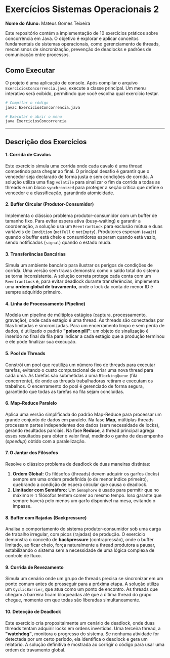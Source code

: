 
# Exercícios Sistemas Operacionais 2

**Nome do Aluno:** 
Mateus Gomes Teixeira

Este repositório contém a implementação de 10 exercícios práticos sobre concorrência em Java. O objetivo é explorar e aplicar conceitos fundamentais de sistemas operacionais, como gerenciamento de threads, mecanismos de sincronização, prevenção de deadlocks e padrões de comunicação entre processos.

## Como Executar

O projeto é uma aplicação de console. Após compilar o arquivo `ExerciciosConcorrencia.java`, execute a classe principal. Um menu interativo será exibido, permitindo que você escolha qual exercício testar.

```bash
# Compilar o código
javac ExerciciosConcorrencia.java

# Executar e abrir o menu
java ExerciciosConcorrencia
```

-----

## Descrição dos Exercícios

#### 1\. Corrida de Cavalos

Este exercício simula uma corrida onde cada cavalo é uma thread competindo para chegar ao final. O principal desafio é garantir que o vencedor seja declarado de forma justa e sem condições de corrida. A solução utiliza uma flag `volatile` para sinalizar o fim da corrida a todas as threads e um bloco `synchronized` para proteger a seção crítica que define o vencedor e a classificação, garantindo atomicidade.

#### 2\. Buffer Circular (Produtor-Consumidor)

Implementa o clássico problema produtor-consumidor com um buffer de tamanho fixo. Para evitar espera ativa (busy-waiting) e garantir a coordenação, a solução usa um `ReentrantLock` para exclusão mútua e duas variáveis de `Condition` (`notFull` e `notEmpty`). Produtores esperam (`await`) quando o buffer está cheio e consumidores esperam quando está vazio, sendo notificados (`signal`) quando o estado muda.

#### 3\. Transferências Bancárias

Simula um ambiente bancário para ilustrar os perigos de condições de corrida. Uma versão sem travas demonstra como o saldo total do sistema se torna inconsistente. A solução correta protege cada conta com um `ReentrantLock` e, para evitar deadlock durante transferências, implementa uma **ordem global de travamento**, onde o lock da conta de menor ID é sempre adquirido primeiro.

#### 4\. Linha de Processamento (Pipeline)

Modela um pipeline de múltiplos estágios (captura, processamento, gravação), onde cada estágio é uma thread. As threads são conectadas por filas limitadas e sincronizadas. Para um encerramento limpo e sem perda de dados, é utilizado o padrão **"poison pill"**: um objeto de sinalização é inserido no final da fila para indicar a cada estágio que a produção terminou e ele pode finalizar sua execução.

#### 5\. Pool de Threads

Constrói um pool que reutiliza um número fixo de threads para executar tarefas, evitando o custo computacional de criar uma nova thread para cada uma. As tarefas são submetidas a uma `BlockingQueue` (fila concorrente), de onde as threads trabalhadoras retiram e executam os trabalhos. O encerramento do pool é gerenciado de forma segura, garantindo que todas as tarefas na fila sejam concluídas.

#### 6\. Map-Reduce Paralelo

Aplica uma versão simplificada do padrão Map-Reduce para processar um grande conjunto de dados em paralelo. Na fase **Map**, múltiplas threads processam partes independentes dos dados (sem necessidade de locks), gerando resultados parciais. Na fase **Reduce**, a thread principal agrega esses resultados para obter o valor final, medindo o ganho de desempenho (*speedup*) obtido com a paralelização.

#### 7\. O Jantar dos Filósofos

Resolve o clássico problema de deadlock de duas maneiras distintas:

1.  **Ordem Global:** Os filósofos (threads) devem adquirir os garfos (locks) sempre em uma ordem predefinida (o de menor índice primeiro), quebrando a condição de espera circular que causa o deadlock.
2.  **Limitador com Semáforo:** Um `Semaphore` é usado para permitir que no máximo `N-1` filósofos tentem comer ao mesmo tempo. Isso garante que sempre haverá pelo menos um garfo disponível na mesa, evitando o impasse.

#### 8\. Buffer com Rajadas (Backpressure)

Analisa o comportamento do sistema produtor-consumidor sob uma carga de trabalho irregular, com picos (rajadas) de produção. O exercício demonstra o conceito de **backpressure** (contrapressão), onde o buffer limitado, ao ficar cheio, força naturalmente a thread produtora a pausar, estabilizando o sistema sem a necessidade de uma lógica complexa de controle de fluxo.

#### 9\. Corrida de Revezamento

Simula um cenário onde um grupo de threads precisa se sincronizar em um ponto comum antes de prosseguir para a próxima etapa. A solução utiliza um `CyclicBarrier`, que atua como um ponto de encontro. As threads que chegam à barreira ficam bloqueadas até que a última thread do grupo chegue, momento em que todas são liberadas simultaneamente.

#### 10\. Detecção de Deadlock

Este exercício cria propositalmente um cenário de deadlock, onde duas threads tentam adquirir locks em ordens invertidas. Uma terceira thread, a **"watchdog"**, monitora o progresso do sistema. Se nenhuma atividade for detectada por um certo período, ela identifica o deadlock e gera um relatório. A solução definitiva é mostrada ao corrigir o código para usar uma ordem de travamento global.